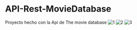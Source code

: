 # API-Rest-MovieDatabase
Proyecto hecho con la Api de The movie database
![1](https://github.com/GustavQ09/API-Rest-MovieDatabase/assets/100110402/6e76df5e-b12e-4674-ade7-74e7064492a1)
![2](https://github.com/GustavQ09/API-Rest-MovieDatabase/assets/100110402/64ecc149-5db7-40cf-a77c-0b99fee5440d)
![3](https://github.com/GustavQ09/API-Rest-MovieDatabase/assets/100110402/3ee99f5b-b6f9-4725-993c-1273439d5918)
